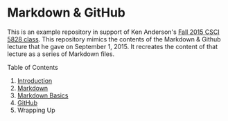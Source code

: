 # Markdown & GitHub

This is an example repository in support of Ken Anderson's [Fall 2015 CSCI 5828 class](http://www.cs.colorado.edu/~kena/classes/5828/f15/). This repository mimics the contents of the Markdown & Github lecture that he gave on September 1, 2015. It recreates the content of that lecture as a series of Markdown files.

Table of Contents

1. [Introduction](https://github.com/kenbod/markdown_github_01/blob/master/Introduction.md)
2. [Markdown](https://github.com/kenbod/markdown_github_01/blob/master/Markdown.md)
3. [Markdown Basics](https://github.com/kenbod/markdown_github_01/blob/master/MarkdownBasics.md)
4. [GitHub](https://github.com/kenbod/markdown_github_01/blob/master/GitHub.md)
5. Wrapping Up
